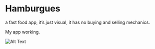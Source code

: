 # Hamburgues
 a fast food app, it’s just visual, it has no buying and selling mechanics.
 
 My app working.

![Alt Text](https://garticuno.github.io/EcoTrip/Hamburgues.gif)
